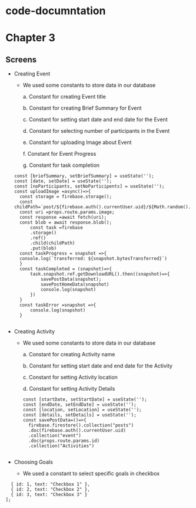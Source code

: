 # code-documntation
# Chapter 3 
## Screens 
- Creating Event

  - We used some constants to store data in our database 
  
      a.	Constant for creating Event title 

      b.	Constant for creating Brief Summary for Event

      c.	Constant for setting start date and end date for the Event

      d.	Constant for selecting number of participants in the Event

      e.	Constant for uploading Image about Event

      f.	Constant for Event Progress

      g.	Constant for task completion
  
  ```   const [eventTitle, setEventTitle] = useState('');
  const [briefSummary, setBriefSummary] = useState('');
  const [date, setDate] = useState('');
  const [noParticipants, setNoParticipents] = useState(''); 
  const uploadImage =async()=>{
    const storage = firebase.storage();
    const childPath=`post/${firebase.auth().currentUser.uid}/${Math.random().toString(36)}`;
    const uri =props.route.params.image;
    const response =await fetch(uri);
    const blob = await response.blob();
        const task =firebase
        .storage()
        .ref()
        .child(childPath)
        .put(blob)
    const taskProgress = snapshot =>{
    console.log(`transferred: ${snapshot.bytesTransferred}`)
    }
    const taskCompleted = (snapshot)=>{
        task.snapshot.ref.getDownloadURL().then((snapshot)=>{
            savePostData(snapshot);
            savePostHomeData(snapshot)
            console.log(snapshot)
        })
    }
    const taskError =snapshot =>{
        console.log(snapshot)
    }
    
- Creating Activity 

  - We used some constants to store data in our database 
  
    a.	Constant for creating Activity name
    
    b.	Constant for setting start date and end date for the Activity
    
    c.	Constant for setting Activity location
    
    d.	Constant for setting Activity Details
    
    ``` const [activityName, setActivityName] = useState('')
    const [startDate, setStartDate] = useState('');
    const [endDate, setEndDate] = useState('');
    const [location, setLocation] = useState('');
    const [details, setDetails] = useState('');
    const savePostData=()=>{
      firebase.firestore().collection("posts")
      .doc(firebase.auth().currentUser.uid)
      .collection("event")
      .doc(props.route.params.id)
      .collection("Activities")
      
 - Choosing Goals

   - We used a constant to select specific goals in checkbox   

```const checkboxes = [
  { id: 1, text: "Checkbox 1" },
  { id: 2, text: "Checkbox 2" },
  { id: 3, text: "Checkbox 3" }
];

      


 



